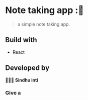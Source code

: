 # Note taking app :📝

> a simple note taking app.

## Build with
- React


## Developed by 
👩🏻‍💻 **Sindhu inti**

### Give a
